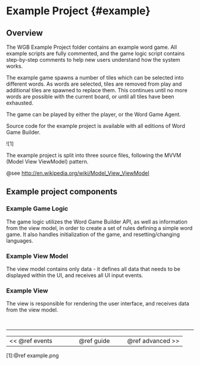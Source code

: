 Example Project {#example}
===

## Overview
The WGB Example Project folder contains an example word game. All example scripts are fully commented, and the game logic script contains step-by-step comments to help new users understand how the system works.

The example game spawns a number of tiles which can be selected into different words. As words are selected, tiles are removed from play and additional tiles are spawned to replace them. This continues until no more words are possible with the current board, or until all tiles have been exhausted.

The game can be played by either the player, or the Word Game Agent.

Source code for the example project is available with all editions of Word Game Builder.

![1]

The example project is split into three source files, following the MVVM (Model View ViewModel) pattern.

@see http://en.wikipedia.org/wiki/Model_View_ViewModel

## Example project components

### Example Game Logic

The game logic utilizes the Word Game Builder API, as well as information from the view model, in order to create a set of rules defining a simple word game. It also handles initialization of the game, and resetting/changing languages.

### Example View Model

The view model contains only data - it defines all data that needs to be displayed within the UI, and receives all UI input events.

### Example View

The view is responsible for rendering the user interface, and receives data from the view model.

<br>

---
<table width=80% align=center><tr>
<td width=33% align=left><< @ref events</td>
<td width=34% align=center>@ref guide</td>
<td width=33% align=right>@ref advanced >></td>
</tr></table>

[1]:@ref example.png